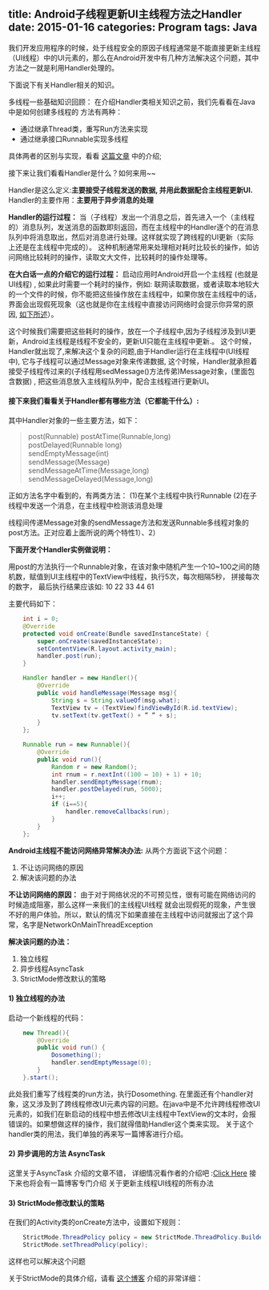 title: Android子线程更新UI主线程方法之Handler
date: 2015-01-16
categories: Program
tags: Java
---

我们开发应用程序的时候，处于线程安全的原因子线程通常是不能直接更新主线程（UI线程）中的UI元素的，那么在Android开发中有几种方法解决这个问题，其中方法之一就是利用Handler处理的。

<!--more-->

下面说下有关Handler相关的知识。

多线程一些基础知识回顾：
在介绍Handler类相关知识之前，我们先看看在Java中是如何创建多线程的
方法有两种：

* 通过继承Thread类，重写Run方法来实现
* 通过继承接口Runnable实现多线程

具体两者的区别与实现，看看 [这篇文章](http://developer.51cto.com/art/201203/321042.htm) 中的介绍;

接下来让我们看看Handler是什么？如何来用~~

Handler是这么定义:**主要接受子线程发送的数据, 并用此数据配合主线程更新UI.**
Handler的主要作用：**主要用于异步消息的处理**

**Handler的运行过程：**
当（子线程）发出一个消息之后，首先进入一个（主线程的）消息队列，发送消息的函数即刻返回，而在主线程中的Handler逐个的在消息队列中将消息取出，然后对消息进行处理。这样就实现了跨线程的UI更新（实际上还是在主线程中完成的）。
这种机制通常用来处理相对耗时比较长的操作，如访问网络比较耗时的操作，读取文大文件，比较耗时的操作处理等。

**在大白话一点的介绍它的运行过程：**
启动应用时Android开启一个主线程 (也就是UI线程) , 如果此时需要一个耗时的操作，例如: 联网读取数据，或者读取本地较大的一个文件的时候，你不能把这些操作放在主线程中，如果你放在主线程中的话，界面会出现假死现象（这也就是你在主线程中直接访问网络时会提示你异常的原因, [如下所述](#jump)）。

这个时候我们需要把这些耗时的操作，放在一个子线程中,因为子线程涉及到UI更新，Android主线程是线程不安全的，更新UI只能在主线程中更新.。
这个时候，Handler就出现了,来解决这个复杂的问题,由于Handler运行在主线程中(UI线程中), 它与子线程可以通过Message对象来传递数据, 这个时候，Handler就承担着接受子线程传过来的(子线程用sedMessage()方法传弟)Message对象，(里面包含数据) , 把这些消息放入主线程队列中，配合主线程进行更新UI。


#### 接下来我们看看关于Handler都有哪些方法（它都能干什么）:
其中Handler对象的一些主要方法，如下：

>post(Runnable) postAtTime(Runnable,long)  
postDelayed(Runnable long)  
sendEmptyMessage(int)  
sendMessage(Message)  
sendMessageAtTime(Message,long)  
>sendMessageDelayed(Message,long)  

正如方法名字中看到的，有两类方法：
(1)在某个主线程中执行Runnable
(2)在子线程中发送一个消息，在主线程中检测该消息处理

线程间传递Message对象的sendMessage方法和发送Runnable多线程对象的post方法。正对应着上面所说的两个特性1）、2）

**下面开发个Handler实例做说明：**

用post的方法执行一个Runnable对象，在该对象中随机产生一个10~100之间的随机数，赋值到UI主线程中的TextView中线程，执行5次，每次相隔5秒， 拼接每次的数字， 最后执行结果应该如: 10 22 33 44 61

主要代码如下：

```java
    int i = 0;
    @Override
    protected void onCreate(Bundle savedInstanceState) {
        super.onCreate(savedInstanceState);
        setContentView(R.layout.activity_main);
        handler.post(run);
    }

    Handler handler = new Handler(){
        @Override
        public void handleMessage(Message msg){
            String s = String.valueOf(msg.what);
            TextView tv = (TextView)findViewById(R.id.textView);
            tv.setText(tv.getText() + ” ” + s);
        }
    };

    Runnable run = new Runnable(){
        @Override
        public void run(){
            Random r = new Random();
            int rnum = r.nextInt((100 – 10) + 1) + 10;
            handler.sendEmptyMessage(rnum);
            handler.postDelayed(run, 5000);
            i++;
            if (i==5){
                handler.removeCallbacks(run);
            }
        }
    };
```
<span id = "jump">**Android主线程不能访问网络异常解决办法:**</span>
从两个方面说下这个问题：
1. 不让访问网络的原因
2. 解决该问题的办法

**不让访问网络的原因：**
由于对于网络状况的不可预见性，很有可能在网络访问的时候造成阻塞，那么这样一来我们的主线程UI线程 就会出现假死的现象，产生很不好的用户体验。所以，默认的情况下如果直接在主线程中访问就报出了这个异常，名字是NetworkOnMainThreadException

**解决该问题的办法：**
1. 独立线程
2. 异步线程AsyncTask
3. StrictMode修改默认的策略

#### 1) 独立线程的办法

启动一个新线程的代码：

```java
    new Thread(){
        @Override
        public void run() {
            Dosomething();
            handler.sendEmptyMessage(0);
        }
    }.start();
```

此处我们重写了线程类的run方法，执行Dosomething. 在里面还有个handler对象，这又涉及到了跨线程修改UI元素内容的问题。在java中是不允许跨线程修改UI元素的，如我们在新启动的线程中想去修改UI主线程中TextView的文本时，会报错误的。如果想做这样的操作，我们就得借助Handler这个类来实现。 关于这个handler类的用法，我们单独的再来写一篇博客进行介绍。

#### 2) 异步调用的方法 AsyncTask

这里关于AsyncTask 介绍的文章不错， 详细情况看作者的介绍吧 :[Click Here](http://www.cnblogs.com/dawei/archive/2011/04/18/2019903.html#2824345)
接下来也将会有一篇博客专门介绍 关于更新主线程UI线程的所有办法

#### 3) StrictMode修改默认的策略

在我们的Activity类的onCreate方法中，设置如下规则：

```java
    StrictMode.ThreadPolicy policy = new StrictMode.ThreadPolicy.Builder().permitAll().build();
    StrictMode.setThreadPolicy(policy);
```

这样也可以解决这个问题

关于StrictMode的具体介绍，请看 [这个博客](http://hb.qq.com/a/20110914/000054.htm) 介绍的非常详细：
